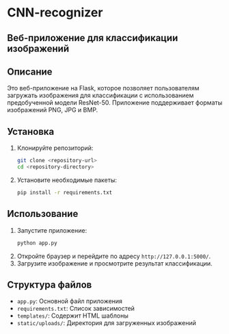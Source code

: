 # CNN-recognizer
## Веб-приложение для классификации изображений

## Описание
Это веб-приложение на Flask, которое позволяет пользователям загружать изображения для классификации с использованием предобученной модели ResNet-50. Приложение поддерживает форматы изображений PNG, JPG и BMP.

## Установка
1. Клонируйте репозиторий:
   ```bash
   git clone <repository-url>
   cd <repository-directory>
   ```
2. Установите необходимые пакеты:
   ```bash
   pip install -r requirements.txt
   ```

## Использование
1. Запустите приложение:
   ```bash
   python app.py
   ```
2. Откройте браузер и перейдите по адресу `http://127.0.0.1:5000/`.
3. Загрузите изображение и просмотрите результат классификации.

## Структура файлов
- `app.py`: Основной файл приложения
- `requirements.txt`: Список зависимостей
- `templates/`: Содержит HTML шаблоны
- `static/uploads/`: Директория для загруженных изображений


